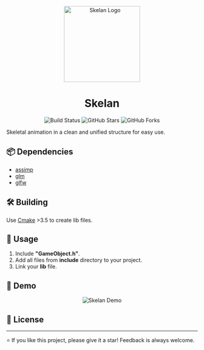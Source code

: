 <p align="center">
  <img src="path_to_your_logo_or_image.png" alt="Skelan Logo" width="200"/>
  <h1 align="center">Skelan</h1>
</p>

<p align="center">
  <img src="https://img.shields.io/badge/build-passing-brightgreen" alt="Build Status">
  <img src="https://img.shields.io/github/stars/your_github_username/your_repository_name" alt="GitHub Stars">
  <img src="https://img.shields.io/github/forks/your_github_username/your_repository_name" alt="GitHub Forks">
  <!-- Добавьте другие значки по желанию -->
</p>

Skeletal animation in a clean and unified structure for easy use.

## 📦 Dependencies

- [assimp](https://github.com/assimp/assimp)
- [glm](https://glm.g-truc.net/0.9.9/index.html)
- [glfw](https://www.glfw.org/)

## 🛠 Building

Use [Cmake](https://cmake.org/download/) >3.5 to create lib files.

## 🚀 Usage

1. Include **"GameObject.h"**.
2. Add all files from **include** directory to your project.
3. Link your **lib** file.

## 🎥 Demo

<p align="center">
  <img src="https://media.giphy.com/media/SYvUAr66dVr1SHAVAP/giphy.gif" alt="Skelan Demo">
</p>

## 📜 License

<!-- Если у вас есть лицензия, укажите это здесь -->

---

⭐ If you like this project, please give it a star! Feedback is always welcome.
